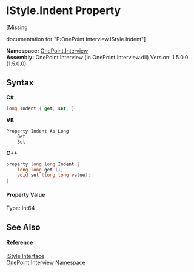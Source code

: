 # IStyle.Indent Property 
 

\[Missing <summary> documentation for "P:OnePoint.Interview.IStyle.Indent"\]

**Namespace:**&nbsp;<a href="N_OnePoint_Interview">OnePoint.Interview</a><br />**Assembly:**&nbsp;OnePoint.Interview (in OnePoint.Interview.dll) Version: 1.5.0.0 (1.5.0.0)

## Syntax

**C#**<br />
``` C#
long Indent { get; set; }
```

**VB**<br />
``` VB
Property Indent As Long
	Get
	Set
```

**C++**<br />
``` C++
property long long Indent {
	long long get ();
	void set (long long value);
}
```


#### Property Value
Type: Int64

## See Also


#### Reference
<a href="T_OnePoint_Interview_IStyle">IStyle Interface</a><br /><a href="N_OnePoint_Interview">OnePoint.Interview Namespace</a><br />